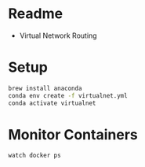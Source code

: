 # Readme
- Virtual Network Routing

# Setup
```sh
brew install anaconda
conda env create -f virtualnet.yml
conda activate virtualnet
```

# Monitor Containers
```sh
watch docker ps
```